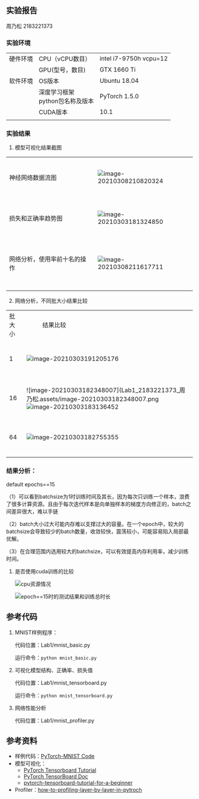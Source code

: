 ## 实验报告

周乃松 2183221373

### 实验环境

||||
|--------|--------------|--------------------------|
|硬件环境|CPU（vCPU数目）|intel i7-9750h   vcpu=12 |
||GPU(型号，数目)|GTX 1660 Ti|
|软件环境|OS版本|Ubuntu 18.04|
||深度学习框架<br>python包名称及版本|PyTorch 1.5.0|
||CUDA版本|10.1|
||||

### 实验结果

1. 模型可视化结果截图
   
|||
|---------------|---------------------------|
|<br/>&nbsp;<br/>神经网络数据流图<br/>&nbsp;<br/>&nbsp;| ![image-20210308210820324](Lab1_2183221373_周乃松.assets/image-20210308210820324.png) |
|<br/>&nbsp;<br/>损失和正确率趋势图<br/>&nbsp;<br/>&nbsp;|![image-20210303181324850](Lab1_2183221373_周乃松.assets/image-20210303181324850.png)|
|<br/>&nbsp;<br/>网络分析，使用率前十名的操作<br/>&nbsp;<br/>&nbsp;|![image-20210308211617711](Lab1_2183221373_周乃松.assets/image-20210308211617711.png)|
|||


2. 网络分析，不同批大小结果比较

|||
|------|--------------|
|批大小 &nbsp;| &nbsp; &nbsp; &nbsp; &nbsp; &nbsp; 结果比较 &nbsp; &nbsp; &nbsp; &nbsp; &nbsp; |
|<br/>&nbsp;<br/>1<br/>&nbsp;<br/>&nbsp;|![image-20210303191205176](Lab1_2183221373_周乃松.assets/image-20210303191205176.png)|
|<br/>&nbsp;<br/>16<br/>&nbsp;<br/>&nbsp;|![image-20210303182348007](Lab1_2183221373_周乃松.assets/image-20210303182348007.png![image-20210303183136452](report.assets/image-20210303183136452.png)|
|<br/>&nbsp;<br/>64<br/>&nbsp;<br/>&nbsp;|![image-20210303182755355](Lab1_2183221373_周乃松.assets/image-20210303182755355.png)|

### 结果分析：

default epochs==15 

（1）可以看到batchsize为1时训练时间及其长，因为每次只训练一个样本，浪费了很多计算资源。且由于每次迭代样本是向单独样本的梯度方向修正的，batch之间差异很大，难以手链

（2）batch大小过大可能内存难以支撑过大的容量。在一个epoch中，较大的batchsize会导致较少的batch数量，收敛较快，震荡较小，可能容易陷入局部最优解。

（3）在合理范围内选用较大的batchsize，可以有效提高内存利用率，减少训练时间。

1. 是否使用cuda训练的比较

   ![cpu资源情况](Lab1_2183221373_周乃松.assets/image-20210303191813194.png)

   ![epoch==15时的测试结果和训练总时长](Lab1_2183221373_周乃松.assets/image-20210303193241293.png)



## 参考代码

1. MNIST样例程序：

   代码位置：Lab1/mnist_basic.py

   运行命令：`python mnist_basic.py`

2. 可视化模型结构、正确率、损失值

   代码位置：Lab1/mnist_tensorboard.py

   运行命令：`python mnist_tensorboard.py`

3. 网络性能分析

   代码位置：Lab1/mnist_profiler.py



## 参考资料

* 样例代码：[PyTorch-MNIST Code](https://github.com/pytorch/examples/blob/master/mnist/main.py)
* 模型可视化：
  * [PyTorch Tensorboard Tutorial](https://pytorch.org/tutorials/intermediate/tensorboard_tutorial.html) 
  * [PyTorch TensorBoard Doc](https://pytorch.org/docs/stable/tensorboard.html)
  * [pytorch-tensorboard-tutorial-for-a-beginner](https://medium.com/@rktkek456/pytorch-tensorboard-tutorial-for-a-beginner-b037ee66574a)
* Profiler：[how-to-profiling-layer-by-layer-in-pytroch](https://stackoverflow.com/questions/53736966/how-to-profiling-layer-by-layer-in-pytroch)


